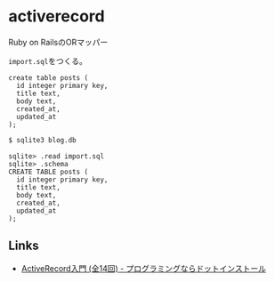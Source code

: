 # activerecord

Ruby on RailsのORマッパー


`import.sql`をつくる。
```
create table posts (
  id integer primary key,
  title text,
  body text,
  created_at,
  updated_at
);
```

```sh
$ sqlite3 blog.db
```

```
sqlite> .read import.sql
sqlite> .schema
CREATE TABLE posts (
  id integer primary key,
  title text,
  body text,
  created_at,
  updated_at
);
```

## Links

- [ActiveRecord入門 (全14回) - プログラミングならドットインストール](http://dotinstall.com/lessons/basic_activerecord)
